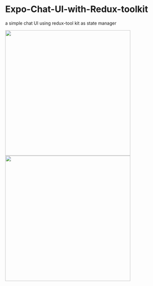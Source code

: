 # Expo-Chat-UI-with-Redux-toolkit
a simple chat UI using redux-tool kit as state manager


<img src="https://user-images.githubusercontent.com/101968274/184544083-b19d2e28-92b4-4bd9-a2bb-2c0818b2814c.png" style="width:400px"></img>
<img src="https://user-images.githubusercontent.com/101968274/184544088-8b155e66-1c5c-42e3-ae2c-8f9db6b1675d.png" style="width:400px"></img>

